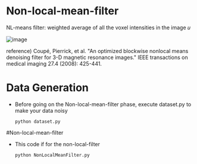 # Non-local-mean-filter

NL-means filter: weighted average of all the voxel intensities in the image 𝑢


![image](https://user-images.githubusercontent.com/118721799/211859414-0c70206d-f3ba-468c-8c5c-496dd7fe1249.png)


reference) Coupé, Pierrick, et al. "An optimized blockwise nonlocal means denoising filter for 3-D magnetic resonance images." IEEE transactions on medical imaging 27.4 (2008): 425-441.

# Data Generation

- Before going on the Non-local-mean-filter phase, execute dataset.py to make your data noisy


      python dataset.py
        

#Non-local-mean-filter

- This code if for the non-local-filter


      python NonLocalMeanFilter.py
